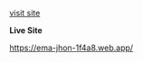 [visit site](link 'https://ema-jhon-1f4a8.web.app/')

**Live Site**

https://ema-jhon-1f4a8.web.app/

